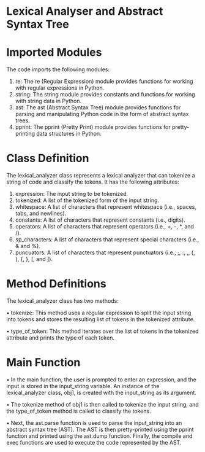 # Lexical Analyser and Abstract Syntax Tree
# Imported Modules

The code imports the following modules:
1.	re: The re (Regular Expression) module provides functions for working with regular expressions in Python.
2.	string: The string module provides constants and functions for working with string data in Python.
3.	ast: The ast (Abstract Syntax Tree) module provides functions for parsing and manipulating Python code in the form of abstract syntax trees.
4.	pprint: The pprint (Pretty Print) module provides functions for pretty-printing data structures in Python.

# Class Definition

The lexical_analyzer class represents a lexical analyzer that can tokenize a string of code and classify the tokens. It has the following attributes:
1.	expression: The input string to be tokenized.
2.	tokenized: A list of the tokenized form of the input string.
3.	whitespace: A list of characters that represent whitespace (i.e., spaces, tabs, and newlines).
4.	constants: A list of characters that represent constants (i.e., digits).
5.	operators: A list of characters that represent operators (i.e., +, -, *, and /).
6.	sp_characters: A list of characters that represent special characters (i.e., & and %).
7.	puncuators: A list of characters that represent punctuators (i.e., ;, :, ,, (, ), {, }, [, and ]).

# Method Definitions

The lexical_analyzer class has two methods:

•	tokenize: This method uses a regular expression to split the input string into tokens and stores the resulting list of tokens in the tokenized attribute.

•	type_of_token: This method iterates over the list of tokens in the tokenized attribute and prints the type of each token.

# Main Function

•	In the main function, the user is prompted to enter an expression, and the input is stored in the input_string variable. An instance of the lexical_analyzer class, obj1, is created with the input_string as its argument.

•	The tokenize method of obj1 is then called to tokenize the input string, and the type_of_token method is called to classify the tokens.

•	Next, the ast.parse function is used to parse the input_string into an abstract syntax tree (AST). The AST is then pretty-printed using the pprint function and printed using the ast.dump function. Finally, the compile and exec functions are used to execute the code represented by the AST.
